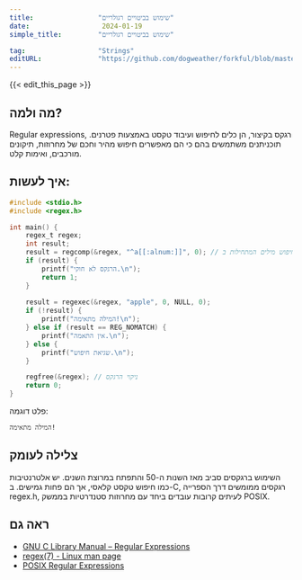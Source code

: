 ```yaml
---
title:                "שימוש בביטויים רגולריים"
date:                  2024-01-19
simple_title:         "שימוש בביטויים רגולריים"

tag:                  "Strings"
editURL:              "https://github.com/dogweather/forkful/blob/master/content/he/c/using-regular-expressions.md"
---
```


{{< edit_this_page >}}

## מה ולמה?
Regular expressions, רגקס בקיצור, הן כלים לחיפוש ועיבוד טקסט באמצעות פטרנים. תוכניתנים משתמשים בהם כי הם מאפשרים חיפוש מהיר וחכם של מחרוזות, תיקונים מורכבים, ואימות קלט.

## איך לעשות:
```C
#include <stdio.h>
#include <regex.h>

int main() {
    regex_t regex;
    int result;
    result = regcomp(&regex, "^a[[:alnum:]]", 0); // קומפילציה של רגקס לחיפוש מילים המתחילות ב-'a'
    if (result) { 
        printf("הרגקס לא חוקי.\n");
        return 1;
    }
  
    result = regexec(&regex, "apple", 0, NULL, 0);
    if (!result) {
        printf("המילה מתאימה!\n");
    } else if (result == REG_NOMATCH) {
        printf("אין התאמה.\n");
    } else {
        printf("שגיאת חיפוש.\n");
    }

    regfree(&regex); // ניקוי הרגקס
    return 0;
}
```
פלט דוגמה:
```
המילה מתאימה!
```

## צלילה לעומק
השימוש ברגקסים סביב מאז השנות ה-50 והתפתח במרוצת השנים. יש אלטרנטיבות כמו חיפוש טקסט קלאסי, אך הם פחות גמישים. ב-C, רגקסים ממומשים דרך הספרייה regex.h, לעיתים קרובות עובדים ביחד עם מחרוזות סטנדרטיות בממשק POSIX.

## ראה גם
- [GNU C Library Manual – Regular Expressions](https://www.gnu.org/software/libc/manual/html_node/Regular-Expressions.html)
- [regex(7) - Linux man page](https://man7.org/linux/man-pages/man7/regex.7.html)
- [POSIX Regular Expressions](https://en.wikipedia.org/wiki/Regular_expression#POSIX_basic_and_extended)
